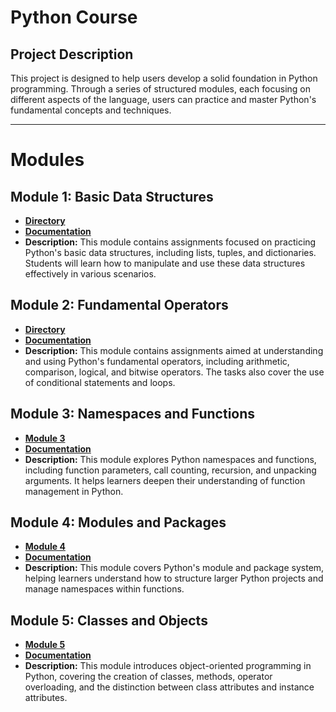 # Python Course

## Project Description
This project is designed to help users develop a solid foundation in Python programming. 
Through a series of structured modules, each focusing on different aspects of the language, 
users can practice and master Python's fundamental concepts and techniques.

---

# Modules

## Module 1: Basic Data Structures
- **[Directory](./module1)**
- **[Documentation](./module1/MODULE_1.MD)**
- **Description:** This module contains assignments focused on practicing Python's basic data structures, 
including lists, tuples, and dictionaries. 
Students will learn how to manipulate and use these data structures effectively in various scenarios.

## Module 2: Fundamental Operators
- **[Directory](./module2)**
- **[Documentation](./module2/MODULE_2.MD)**
- **Description:** This module contains assignments aimed at understanding and using Python's fundamental operators, 
including arithmetic, comparison, logical, and bitwise operators. 
The tasks also cover the use of conditional statements and loops.

## Module 3: Namespaces and Functions
- **[Module 3](./module3)**
- **[Documentation](./module3/MODULE_3.md)**
- **Description:** This module explores Python namespaces and functions, including function parameters, 
call counting, recursion, and unpacking arguments. 
It helps learners deepen their understanding of function management in Python.

## Module 4: Modules and Packages
- **[Module 4](./module4)**
- **[Documentation](./module4/MODULE_4.md)**
- **Description:** This module covers Python's module and package system, 
helping learners understand how to structure larger Python projects and manage namespaces within functions.

## Module 5: Classes and Objects
- **[Module 5](./module5)**
- **[Documentation](./module5/MODULE_5.md)**
- **Description:** This module introduces object-oriented programming in Python, covering the creation of classes, methods, operator overloading, and the distinction between class attributes and instance attributes.
